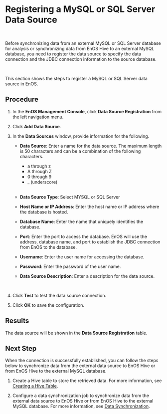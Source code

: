 # Registering a MySQL or SQL Server Data Source

<br />

Before synchronizing data from an external MySQL or SQL Server database for analysis or synchronizing data from EnOS Hive to an external MySQL database, you need to register the data source to specify the data connection and the JDBC connection information to the source database.

<br />

This section shows the steps to register a MySQL or SQL Server data source in EnOS.

## Procedure

1. In the **EnOS Management Console**, click **Data Source Registration** from the left navigation menu.

2. Click **Add Data Source**.

3. In the **Data Sources** window, provide information for the following.

   - **Data Source**: Enter a name for the data source. The maximum length is 50 characters and can be a combination of the following characters.
     - a through z
     - A through Z
     - 0 through 9
     - _ (underscore) 

     <br />

   - **Data Source Type**: Select MYSQL or SQL Server   
   - **Host Name or IP Address**: Enter the host name or IP address where the database is hosted.
   - **Database Name**: Enter the name that uniquely identifies the database.
   - **Port**: Enter the port to access the database. EnOS will use the address, database name, and port to establish the JDBC connection from EnOS to the database.
   - **Username**: Enter the user name for accessing the database.
   - **Password**: Enter the password of the user name.
   - **Data Source Description**: Enter a description for the data source.

   <br />

4. Click **Test** to test the data source connection.

5. Click **OK** to save the configuration.


## Results

The data source will be shown in the **Data Source Registration** table.

## Next Step

When the connection is successfully established, you can follow the steps below to synchronize data from the external data source to EnOS Hive or from EnOS Hive to the external MySQL database.

1. Create a Hive table to store the retrieved data. For more information, see [Creating a Hive Table](/docs/data-asset/en/dev/howto/data_ide/data_explorer/creating_hivetable.html).

2. Configure a data synchronization job to synchronize data from the external data source to EnOS Hive or from EnOS Hive to the external MySQL database. For more information, see [Data Synchronization](../data_integration/index).
